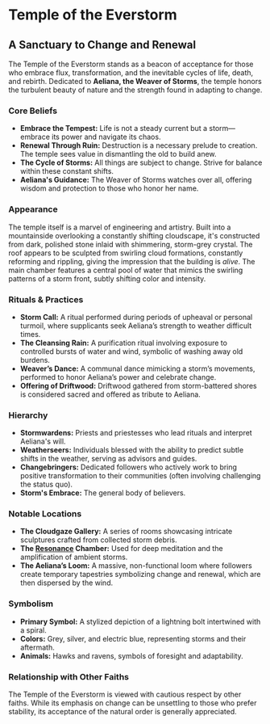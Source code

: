 # Temple of the Everstorm
## A Sanctuary to Change and Renewal

The Temple of the Everstorm stands as a beacon of acceptance for those who embrace flux, transformation, and the inevitable cycles of life, death, and rebirth. Dedicated to **Aeliana, the Weaver of Storms**, the temple honors the turbulent beauty of nature and the strength found in adapting to change.

### Core Beliefs

*   **Embrace the Tempest:** Life is not a steady current but a storm—embrace its power and navigate its chaos.
*   **Renewal Through Ruin:** Destruction is a necessary prelude to creation. The temple sees value in dismantling the old to build anew.
*   **The Cycle of Storms:** All things are subject to change. Strive for balance within these constant shifts.
*   **Aeliana's Guidance:** The Weaver of Storms watches over all, offering wisdom and protection to those who honor her name.

### Appearance

The temple itself is a marvel of engineering and artistry. Built into a mountainside overlooking a constantly shifting cloudscape, it's constructed from dark, polished stone inlaid with shimmering, storm-grey crystal. The roof appears to be sculpted from swirling cloud formations, constantly reforming and rippling, giving the impression that the building is *alive*. The main chamber features a central pool of water that mimics the swirling patterns of a storm front, subtly shifting color and intensity.

### Rituals & Practices

*   **Storm Call:**  A ritual performed during periods of upheaval or personal turmoil, where supplicants seek Aeliana’s strength to weather difficult times.
*   **The Cleansing Rain:**  A purification ritual involving exposure to controlled bursts of water and wind, symbolic of washing away old burdens.
*   **Weaver’s Dance:** A communal dance mimicking a storm’s movements, performed to honor Aeliana’s power and celebrate change.
*   **Offering of Driftwood:** Driftwood gathered from storm-battered shores is considered sacred and offered as tribute to Aeliana. 

### Hierarchy

*   **Stormwardens:** Priests and priestesses who lead rituals and interpret Aeliana's will.
*   **Weatherseers:** Individuals blessed with the ability to predict subtle shifts in the weather, serving as advisors and guides.
*   **Changebringers:**  Dedicated followers who actively work to bring positive transformation to their communities (often involving challenging the status quo).
*   **Storm's Embrace:** The general body of believers.

### Notable Locations

*   **The Cloudgaze Gallery:** A series of rooms showcasing intricate sculptures crafted from collected storm debris.
*   **The [Resonance](/structure/mechanic/resonance.md) Chamber:** Used for deep meditation and the amplification of ambient storms.
*   **The Aeliana’s Loom:** A massive, non-functional loom where followers create temporary tapestries symbolizing change and renewal, which are then dispersed by the wind.

### Symbolism

*   **Primary Symbol:** A stylized depiction of a lightning bolt intertwined with a spiral.
*   **Colors:** Grey, silver, and electric blue, representing storms and their aftermath.
*   **Animals:** Hawks and ravens, symbols of foresight and adaptability.

### Relationship with Other Faiths

The Temple of the Everstorm is viewed with cautious respect by other faiths. While its emphasis on change can be unsettling to those who prefer stability, its acceptance of the natural order is generally appreciated.
